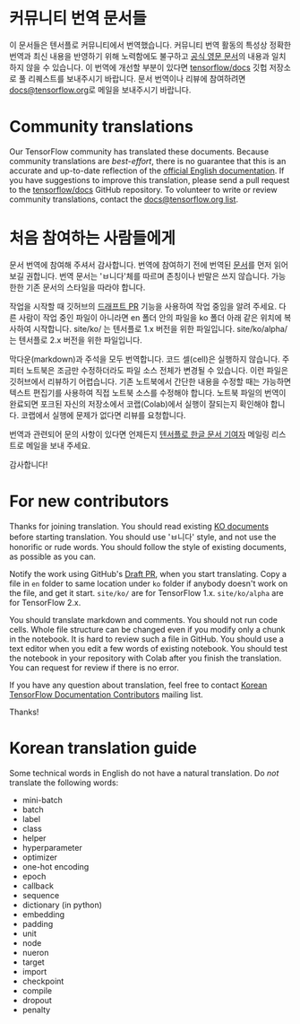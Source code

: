 # 커뮤니티 번역 문서들

이 문서들은 텐서플로 커뮤니티에서 번역했습니다. 커뮤니티 번역 활동의 특성상
정확한 번역과 최신 내용을 반영하기 위해 노력함에도
불구하고 [공식 영문 문서](https://www.tensorflow.org/?hl=en)의 내용과 일치하지
않을 수 있습니다.
이 번역에 개선할 부분이 있다면
[tensorflow/docs](https://github.com/tensorflow/docs) 깃헙 저장소로 풀 리퀘스트를
보내주시기 바랍니다.
문서 번역이나 리뷰에 참여하려면 
[docs@tensorflow.org](https://groups.google.com/a/tensorflow.org/forum/#!forum/docs)로
메일을 보내주시기 바랍니다.

# Community translations

Our TensorFlow community has translated these documents. Because community
translations are *best-effort*, there is no guarantee that this is an accurate
and up-to-date reflection of the
[official English documentation](https://www.tensorflow.org/?hl=en). 
If you have suggestions to improve this translation, please send a pull request 
to the [tensorflow/docs](https://github.com/tensorflow/docs) GitHub repository. 
To volunteer to write or review community translations, contact the
[docs@tensorflow.org list](https://groups.google.com/a/tensorflow.org/forum/#!forum/docs).

# 처음 참여하는 사람들에게

문서 번역에 참여해 주셔서 감사합니다.
번역에 참여하기 전에 번역된 [문서](https://github.com/tensorflow/docs/tree/master/site/ko)를
먼저 읽어 보길 권합니다.
번역 문서는 'ㅂ니다'체를 따르며 존칭이나 반말은 쓰지 않습니다.
가능한한 기존 문서의 스타일을 따라야 합니다. 

작업을 시작할 때 깃허브의 [드래프트 PR](https://help.github.com/en/articles/about-pull-requests#draft-pull-requests)
기능을 사용하여 작업 중임을 알려 주세요.
다른 사람이 작업 중인 파일이 아니라면 en 폴더 안의 파일을 ko 폴더 아래 같은 위치에 복사하여 시작합니다.
site/ko/ 는 텐서플로 1.x 버전을 위한 파일입니다.
site/ko/alpha/ 는 텐서플로 2.x 버전을 위한 파일입니다.

막다운(markdown)과 주석을 모두 번역합니다. 코드 셀(cell)은 실행하지 않습니다.
주피터 노트북은 조금만 수정하더라도 파일 소스 전체가 변경될 수 있습니다.
이런 파일은 깃허브에서 리뷰하기 어렵습니다.
기존 노트북에서 간단한 내용을 수정할 때는 가능하면 텍스트 편집기를 사용하여 직접 노트북 소스를 수정해야 합니다. 
노트북 파일의 번역이 완료되면 포크된 자신의 저장소에서 코랩(Colab)에서 실행이 잘되는지 확인해야 합니다.
코랩에서 실행에 문제가 없다면 리뷰를 요청합니다.

번역과 관련되어 문의 사항이 있다면 언제든지
[텐서플로 한글 문서 기여자](https://groups.google.com/a/tensorflow.org/forum/#!forum/docs-ko)
메일링 리스트로 메일을 보내 주세요.

감사합니다!

# For new contributors

Thanks for joining translation.
You should read existing [KO documents](https://github.com/tensorflow/docs/tree/master/site/ko)
before starting translation.
You should use 'ㅂ니다' style, and not use the honorific or rude words.
You should follow the style of existing documents, as possible as you can.

Notify the work using GitHub's [Draft PR](https://help.github.com/en/articles/about-pull-requests#draft-pull-requests),
when you start translating.
Copy a file in `en` folder to same location under `ko` folder if anybody doesn't work on the file,
and get it start.
`site/ko/` are for TensorFlow 1.x.
`site/ko/alpha` are for TensorFlow 2.x.

You should translate markdown and comments. You should not run code cells.
Whole file structure can be changed even if you modify only a chunk in the notebook.
It is hard to review such a file in GitHub.
You should use a text editor when you edit a few words of existing notebook.
You should test the notebook in your repository with Colab after you finish the translation.
You can request for review if there is no error.

If you have any question about translation, feel free to contact
[Korean TensorFlow Documentation Contributors](https://groups.google.com/a/tensorflow.org/forum/#!forum/docs-ko)
mailing list.

Thanks!

# Korean translation guide

Some technical words in English do not have a natural translation. Do *not*
translate the following words:

*   mini-batch
*   batch
*   label
*   class
*   helper
*   hyperparameter
*   optimizer
*   one-hot encoding
*   epoch
*   callback
*   sequence
*   dictionary (in python)
*   embedding
*   padding
*   unit
*   node
*   nueron
*   target
*   import
*   checkpoint
*   compile
*   dropout
*   penalty
